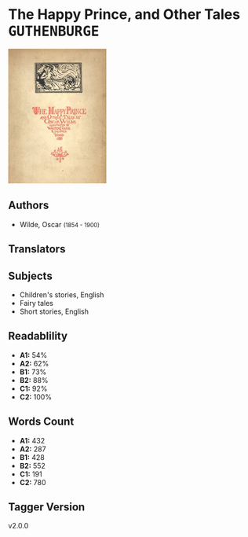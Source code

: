 # The Happy Prince, and Other Tales <kbd>GUTHENBURGE</kbd>

![](./cover.medium.jpg "")

## Authors


 - Wilde, Oscar <small>(1854 - 1900)</small>

## Translators



## Subjects


 - Children's stories, English
 - Fairy tales
 - Short stories, English

## Readablility


 - **A1:** 54%
 - **A2:** 62%
 - **B1:** 73%
 - **B2:** 88%
 - **C1:** 92%
 - **C2:** 100%

## Words Count


 - **A1:** 432
 - **A2:** 287
 - **B1:** 428
 - **B2:** 552
 - **C1:** 191
 - **C2:** 780

## Tagger Version


v2.0.0
